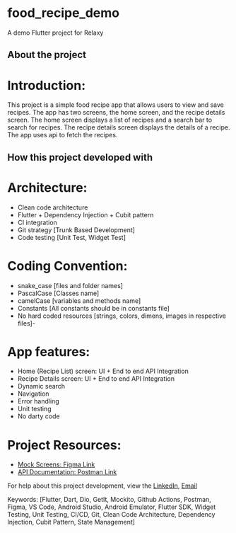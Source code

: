 # food_recipe_demo

A demo Flutter project for Relaxy

## About the project

# Introduction:

This project is a simple food recipe app that allows users to view and save recipes. The app has two
screens, the home screen, and the recipe details screen. The home screen displays a list of recipes
and a search bar to search for recipes. The recipe details screen displays the details of a recipe.
The app uses api to fetch the recipes.

## How this project developed with

# Architecture:

- Clean code architecture
- Flutter + Dependency Injection + Cubit pattern
- CI integration
- Git strategy [Trunk Based Development]
- Code testing [Unit Test, Widget Test]

# Coding Convention:

- snake_case [files and folder names]
- PascalCase [Classes name]
- camelCase [variables and methods name]
- Constants [All constants should be in constants file]
- No hard coded resources [strings, colors, dimens, images in respective files]-

# App features:
- Home (Recipe List) screen: UI + End to end API Integration
- Recipe Details screen: UI + End to end API Integration
- Dynamic search
- Navigation
- Error handling
- Unit testing
- No darty code

# Project Resources:

- [Mock Screens: Figma Link](https://www.figma.com/file/7K4EJGIMiamStRm1GxdSgn/Food-Recipe-Application?type=design&node-id=2-53&mode=design)
- [API Documentation: Postman Link](https://www.postman.com/relaxyhiring/workspace/relaxyhiring/request/34604592-4d329730-7344-4b21-a3a5-0e9d4fbd5488?tab=overview)

For help about this project development, view the
[LinkedIn](https://www.linkedin.com/in/atiqrs/),
[Email](mailto:atiqrs.me@gmail.com)

Keywords: [Flutter, Dart, Dio, GetIt, Mockito, Github Actions, Postman, Figma, VS Code, Android Studio,
Android Emulator, Flutter SDK, Widget Testing, Unit Testing, CI/CD, Git, Clean Code Architecture,
Dependency Injection, Cubit Pattern, State Management]

